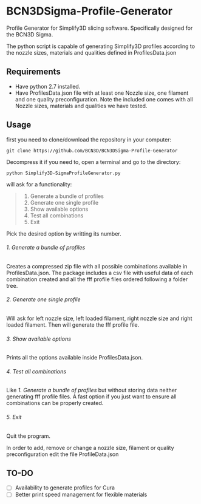 # BCN3DSigma-Profile-Generator
Profile Generator for Simplify3D slicing software. Specifically designed for the BCN3D Sigma.

The python script is capable of generating Simplify3D profiles according to the nozzle sizes, materials and qualities defined in ProfilesData.json

## Requirements

- Have python 2.7 installed.
- Have ProfilesData.json file with at least one Nozzle size, one filament and one quality preconfiguration. Note the included one comes with all Nozzle sizes, materials and qualities we have tested.

## Usage

first you need to clone/download the repository in your computer:

`git clone https://github.com/BCN3D/BCN3DSigma-Profile-Generator`

Decompress it if you need to, open a terminal and go to the directory:

`python Simplify3D-SigmaProfileGenerator.py`

will ask for a functionality:
> 1. Generate a bundle of profiles
> 2. Generate one single profile
> 3. Show available options
> 4. Test all combinations
> 5. Exit

Pick the desired option by writting its number.

###### 1. Generate a bundle of profiles
  Creates a compressed zip file with all possible combinations available in ProfilesData.json.
  The package includes a csv file with useful data of each combination created and all the fff profile files ordered following a folder tree.

###### 2. Generate one single profile
  Will ask for left nozzle size, left loaded filament, right nozzle size and right loaded filament. Then will generate the fff profile file.

###### 3. Show available options
  Prints all the options available inside ProfilesData.json.

###### 4. Test all combinations
  Like *1. Generate a bundle of profiles* but without storing data neither generating fff profile files. A fast option if you just want to ensure all combinations can be properly created.

###### 5. Exit
  Quit the program.

In order to add, remove or change a nozzle size, filament or quality preconfiguration edit the file ProfileData.json

## TO-DO

- [ ] Availability to generate profiles for Cura
- [ ] Better print speed management for flexible materials

